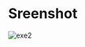 # Sreenshot
![exe2](https://user-images.githubusercontent.com/70878664/115261869-94cb0000-a166-11eb-958c-d0a0b5aa54ca.PNG)
